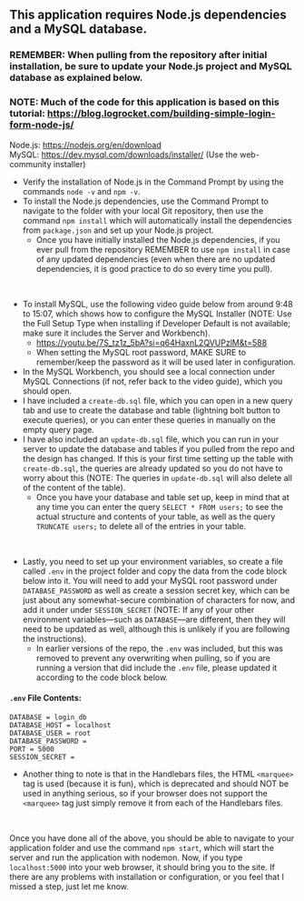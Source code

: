 ## This application requires Node.js dependencies and a MySQL database.
### REMEMBER: When pulling from the repository after initial installation, be sure to update your Node.js project and MySQL database as explained below.
### NOTE: Much of the code for this application is based on this tutorial: https://blog.logrocket.com/building-simple-login-form-node-js/

Node.js: https://nodejs.org/en/download <br>
MySQL: https://dev.mysql.com/downloads/installer/ (Use the web-community installer)

- Verify the installation of Node.js in the Command Prompt by using the commands ```node -v``` and ```npm -v```.
- To install the Node.js dependencies, use the Command Prompt to navigate to the folder with your local Git repository, then use the command ```npm install``` which will automatically install the dependencies from ```package.json``` and set up your Node.js project.
  - Once you have initially installed the Node.js dependencies, if you ever pull from the repository REMEMBER to use ```npm install``` in case of any updated dependencies (even when there are no updated dependencies, it is good practice to do so every time you pull).
<br>

- To install MySQL, use the following video guide below from around 9:48 to 15:07, which shows how to configure the MySQL Installer (NOTE: Use the Full Setup Type when installing if Developer Default is not available; make sure it includes the Server and Workbench).
  - https://youtu.be/7S_tz1z_5bA?si=q64HaxnL2QVUPzlM&t=588
  - When setting the MySQL root password, MAKE SURE to remember/keep the password as it will be used later in configuration.
- In the MySQL Workbench, you should see a local connection under MySQL Connections (if not, refer back to the video guide), which you should open.
- I have included a ```create-db.sql``` file, which you can open in a new query tab and use to create the database and table (lightning bolt button to execute queries), or you can enter these queries in manually on the empty query page.
- I have also included an ```update-db.sql``` file, which you can run in your server to update the database and tables if you pulled from the repo and the design has changed. If this is your first time setting up the table with ```create-db.sql```, the queries are already updated so you do not have to worry about this (NOTE: The queries in ```update-db.sql``` will also delete all of the content of the table).
  - Once you have your database and table set up, keep in mind that at any time you can enter the query ```SELECT * FROM users;``` to see the actual structure and contents of your table, as well as the query ```TRUNCATE users;``` to delete all of the entries in your table.
<br>

- Lastly, you need to set up your environment variables, so create a file called ```.env``` in the project folder and copy the data from the code block below into it. You will need to add your MySQL root password under ```DATABASE_PASSWORD``` as well as create a session secret key, which can be just about any somewhat-secure combination of characters for now, and add it under under ```SESSION_SECRET``` (NOTE: If any of your other environment variables—such as ```DATABASE```—are different, then they will need to be updated as well, although this is unlikely if you are following the instructions).
  - In earlier versions of the repo, the ```.env``` was included, but this was removed to prevent any overwriting when pulling, so if you are running a version that did include the ```.env``` file, please updated it according to the code block below.

#### ```.env``` File Contents:
```
DATABASE = login_db
DATABASE_HOST = localhost
DATABASE_USER = root
DATABASE_PASSWORD =
PORT = 5000
SESSION_SECRET =
```

- Another thing to note is that in the Handlebars files, the HTML ```<marquee>``` tag is used (because it is fun), which is deprecated and should NOT be used in anything serious, so if your browser does not support the ```<marquee>``` tag just simply remove it from each of the Handlebars files.
<br>

Once you have done all of the above, you should be able to navigate to your application folder and use the command ```npm start```, which will start the server and run the application with nodemon. Now, if you type ```localhost:5000``` into your web browser, it should bring you to the site. If there are any problems with installation or configuration, or you feel that I missed a step, just let me know.
